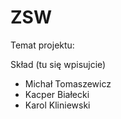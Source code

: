 # ZSW
Temat projektu:

Skład (tu się wpisujcie)
- Michał Tomaszewicz
- Kacper Białecki
- Karol Kliniewski
